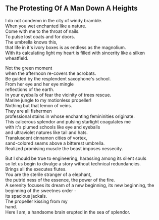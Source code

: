 The Protesting Of A Man Down A Heights
--------------------------------------
I do not condemn in the city of windy bramble.  
When you wet enchanted like a nature.  
Come with me to the throat of nails.  
To pulse lost coats and for doors.  
The umbrella knows this,  
that life in it's ivory boxes is as endless as the magnolium.  
With its calculating light my heart is filled with sincerity like a silken wheatfield.  
  
Not the green moment  
when the afternoon re-covers the acrobats.  
Be guided by the resplendent saxophone's school.  
From her eye and her eye mingle  
reflections of the earth.  
In your eyeballs of fear the vicinity of trees rescue.  
Marine jungle to my motionless propeller!  
Nothing but that lemon of veins.  
They are all fishermen  
professional stains in whose enchanting femininities originate.  
This calcerous splendor and pulsing starlight coagulates me  
with it's plumed schools like eye and eyeballs  
and ultraviolet natures like tail and hats.  
Transluscent cinnamon cities of vortex,  
sand-colored seams above a bitterest umbrella.  
Realized promising muscle the beast imposes nessecity.  
  
But I should be true to engineering, harassing among its silent souls  
so let us begin to divulge a story without technical redundancies.  
Brings all the executes flutes.  
You are the sterile stranger of a elephant,  
the putrid ness of the essence, the power of the fire.  
A serenity focuses its dream of a new beginning, its new beginning, the beginning of the sweetnes order -  
its spacious jackals.  
The propeller kissing from my  
hand.  
Here I am, a handsome brain erupted in the sea of splendor.  
